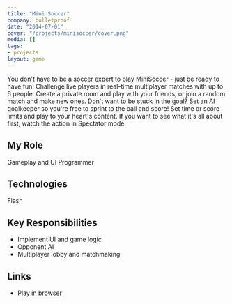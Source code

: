 ```yaml
---
title: "Mini Soccer"
company: bulletproof
date: "2014-07-01"
cover: "/projects/minisoccer/cover.png"
media: []
tags:
- projects
layout: game
---
```


You don't have to be a soccer expert to play MiniSoccer - just be ready to have fun! Challenge live players in real-time multiplayer matches with up to 6 people. Create a private room and play with your friends, or join a random match and make new ones. Don't want to be stuck in the goal? Set an AI goalkeeper so you're free to sprint to the ball and score! Set time or score limits and play to your heart's content. If you want to see what it's all about first, watch the action in Spectator mode.

## My Role
Gameplay and UI Programmer

## Technologies
Flash

## Key Responsibilities
* Implement UI and game logic
* Opponent AI
* Multiplayer lobby and matchmaking

## Links

* [Play in browser](http://www.miniclip.com/games/supercar-showdown/en/)